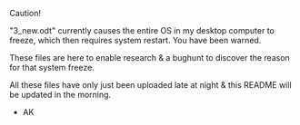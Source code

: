 Caution!

"3_new.odt" currently causes the entire OS in my desktop computer to freeze, which then requires system restart. You have been warned.

These files are here to enable research & a bughunt to discover the reason for that system freeze.

All these files have only just been uploaded late at night & this README will be updated in the morning.

- AK
